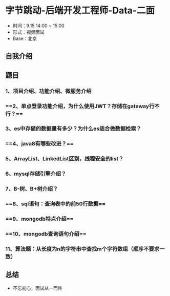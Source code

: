 # 字节跳动-后端开发工程师-Data-二面

- 时间：9.15 14:00 ~ 15:00
- 形式：视频面试
- Base：北京

## 自我介绍

## 题目

### 1、项目介绍、功能介绍、微服务介绍

### ==2、单点登录功能介绍，为什么使用JWT？存储在gateway行不行？==

### 3、es中存储的数据量有多少？为什么es适合做数据检索？

### ==4、java8有哪些改进？==

### 5、ArrayList、LinkedList区别，线程安全的list？

### 6、mysql存储引擎介绍？

### 7、B-树、B+树介绍？

### ==8、sql语句：查询表中的前50行数据==

### ==9、mongodb特点介绍==

### ==10、mongodb查询语句介绍==

### 11、算法题：从长度为n的字符串中查找m个字符数组（顺序不要求一致）

## 总结

- 不忘初心，面试从一而终

 

